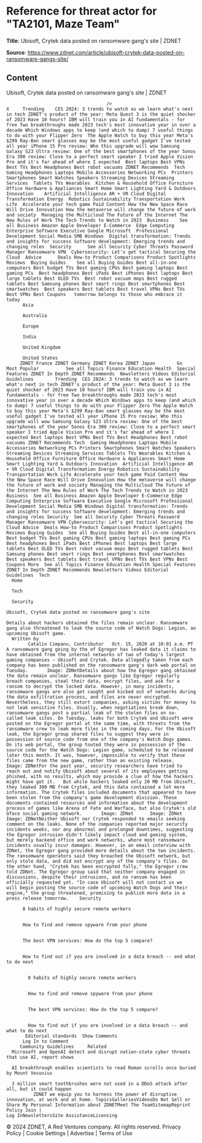 # Reference for threat actor for "TA2101, Maze Team"

**Title**: Ubisoft, Crytek data posted on ransomware gang's site | ZDNET

**Source**: https://www.zdnet.com/article/ubisoft-crytek-data-posted-on-ransomware-gangs-site/

## Content




Ubisoft, Crytek data posted on ransomware gang's site | ZDNET


                                         />                                                                                                                                                                                                     X     Trending    CES 2024: 3 trends to watch as we learn what's next in tech ZDNET's product of the year: Meta Quest 3 is the quiet shocker of 2023 Have 10 hours? IBM will train you in AI fundamentals - for free Two breakthroughs made 2023 tech's most innovative year in over a decade Which Windows apps to keep (and which to dump) 7 useful things to do with your Flipper Zero  The Apple Watch to buy this year Meta's $299 Ray-Ban smart glasses may be the most useful gadget I've tested all year iPhone 15 Pro review: Who this upgrade will wow Samsung Galaxy S23 Ultra review: One of the best smartphones of the year Sonos Era 300 review: Close to a perfect smart speaker I tried Apple Vision Pro and it's far ahead of where I expected  Best laptops Best VPNs Best TVs Best Headphones Best robot vacuums ZDNET Recommends  Tech    Gaming Headphones Laptops Mobile Accessories Networking PCs  Printers Smartphones Smart Watches Speakers Streaming Devices Streaming Services  Tablets TVs Wearables  Kitchen & Household Office Furniture Office Hardware & Appliances Smart Home Smart Lighting Yard & Outdoors  Innovation    Artificial Intelligence AR + VR Cloud Digital Transformation Energy  Robotics Sustainability Transportation Work Life  Accelerate your tech game Paid Content How the New Space Race Will Drive Innovation How the metaverse will change the future of work and society  Managing the Multicloud The Future of the Internet The New Rules of Work The Tech Trends to Watch in 2023  Business    See all Business Amazon Apple Developer E-Commerce  Edge Computing Enterprise Software Executive Google Microsoft  Professional Development Social Media SMB Windows  Digital transformation: Trends and insights for success Software development: Emerging trends and changing roles  Security      See all Security Cyber Threats Password Manager Ransomware VPN  Cybersecurity: Let's get tactical Securing the Cloud  Advice      Deals How-to Product Comparisons Product Spotlights Reviews  Buying Guides    See all Buying Guides Best all-in-one computers Best budget TVs Best gaming CPUs Best gaming laptops Best gaming PCs  Best headphones Best iPads Best iPhones Best laptops Best large tablets Best OLED TVs  Best robot vacuum mops Best rugged tablets Best Samsung phones Best smart rings Best smartphones Best smartwatches  Best speakers Best tablets Best travel VPNs Best TVs Best VPNs Best Coupons   tomorrow belongs to those who embrace it today       
          Asia
        
          Australia
        
          Europe
        
          India
        
          United Kingdom
        
          United States
         ZDNET France ZDNET Germany ZDNET Korea ZDNET Japan        Go  Most Popular          See all Topics Finance Education Health  Special Features ZDNET In Depth ZDNET Recommends  Newsletters Videos Editorial Guidelines        Trending  CES 2024: 3 trends to watch as we learn what's next in tech ZDNET's product of the year: Meta Quest 3 is the quiet shocker of 2023 Have 10 hours? IBM will train you in AI fundamentals - for free Two breakthroughs made 2023 tech's most innovative year in over a decade Which Windows apps to keep (and which to dump) 7 useful things to do with your Flipper Zero The Apple Watch to buy this year Meta's $299 Ray-Ban smart glasses may be the most useful gadget I've tested all year iPhone 15 Pro review: Who this upgrade will wow Samsung Galaxy S23 Ultra review: One of the best smartphones of the year Sonos Era 300 review: Close to a perfect smart speaker I tried Apple Vision Pro and it's far ahead of where I expected Best laptops Best VPNs Best TVs Best Headphones Best robot vacuums ZDNET Recommends Tech  Gaming Headphones Laptops Mobile Accessories Networking PCs Printers Smartphones Smart Watches Speakers Streaming Devices Streaming Services Tablets TVs Wearables Kitchen & Household Office Furniture Office Hardware & Appliances Smart Home Smart Lighting Yard & Outdoors Innovation  Artificial Intelligence AR + VR Cloud Digital Transformation Energy Robotics Sustainability Transportation Work Life Accelerate your tech game Paid Content How the New Space Race Will Drive Innovation How the metaverse will change the future of work and society Managing the Multicloud The Future of the Internet The New Rules of Work The Tech Trends to Watch in 2023 Business  See all Business Amazon Apple Developer E-Commerce Edge Computing Enterprise Software Executive Google Microsoft Professional Development Social Media SMB Windows Digital transformation: Trends and insights for success Software development: Emerging trends and changing roles Security  See all Security Cyber Threats Password Manager Ransomware VPN Cybersecurity: Let's get tactical Securing the Cloud Advice  Deals How-to Product Comparisons Product Spotlights Reviews Buying Guides  See all Buying Guides Best all-in-one computers Best budget TVs Best gaming CPUs Best gaming laptops Best gaming PCs Best headphones Best iPads Best iPhones Best laptops Best large tablets Best OLED TVs Best robot vacuum mops Best rugged tablets Best Samsung phones Best smart rings Best smartphones Best smartwatches Best speakers Best tablets Best travel VPNs Best TVs Best VPNs Best Coupons More  See all Topics Finance Education Health Special Features ZDNET In Depth ZDNET Recommends Newsletters Videos Editorial Guidelines  Tech     
      Home
    
      Tech
    
      Security
      
    Ubisoft, Crytek data posted on ransomware gang's site
   
    Details about hackers obtained the files remain unclear. Ransomware gang also threatened to leak the source code of Watch Dogs: Legion, an upcoming Ubisoft game.
      Written by 
            Catalin Cimpanu, Contributor   Oct. 15, 2020 at 10:01 a.m. PT                      A ransomware gang going by the of Egregor has leaked data it claims to have obtained from the internal networks of two of today's largest gaming companies — Ubisoft and Crytek. Data allegedly taken from each company has been published on the ransomware gang's dark web portal on Tuesday.       Image: ZDNetDetails about how the Egregor gang obtained the data remain unclear. Ransomware gangs like Egregor regularly breach companies, steal their data, encrypt files, and ask for a ransom to decrypt the locked data. However, in many incidents, ransomware gangs are also get caught and kicked out of networks during the data exfiltration process, and files are never encrypted. Nevertheless, they still extort companies, asking victims for money to not leak sensitive files. Usually, when negotiations break down, ransomware gangs post a partial leak of the stolen files on so-called leak sites. On Tuesday, leaks for both Crytek and Ubisoft were posted on the Egregor portal at the same time, with threats from the ransomware crew to leak more files in the coming days. For the Ubisoft leak, the Egregor group shared files to suggest they were in possession of source code from one of the company's Watch Dogs games. On its web portal, the group touted they were in possession of the source code for the Watch Dogs: Legion game, scheduled to be released later this month. It was, however, impossible to verify that these files came from the new game, rather than an existing release.       Image: ZDNetFor the past year, security researchers have tried to reach out and notify Ubisoft about several of its employees getting phished, with no results, which may provide a clue of how the hackers might have got it.   But while hackers leaked only 20 MB from Ubisoft, they leaked 300 MB from Crytek, and this data contained a lot more information. The Crytek files included documents that appeared to have been stolen from the company's game development division. These documents contained resources and information about the development process of games like Arena of Fate and Warface, but also Crytek's old Gface social gaming network.       Image: ZDNet      Image: ZDNet      Image: ZDNetNeither Ubisoft nor Crytek responded to emails seeking comment on the leaks. None of the companies reported major security incidents weeks, nor any abnormal and prolonged downtimes, suggesting the Egregor intrusion didn't likely impact cloud and gaming system, but merely backend office and work networks, where most ransomware incidents usually incur damages. However, in an email interview with ZDNet, the Egregor gang provided more details about the two incidents. The ransomware operators said they breached the Ubisoft network, but only stole data, and did not encrypt any of the company's files. On the other hand, "Crytek has been encrypted fully," the Egregor crew told ZDNet. The Egregor group said that neither company engaged in discussions, despite their intrusions, and no ransom has been officially requested yet. "In case Ubisoft will not contact us we  will begin posting the source code of upcoming Watch Dogs and their  engine," the group threatened, promising to publish more data in a press release tomorrow.    Security    

          8 habits of highly secure remote workers
         

          How to find and remove spyware from your phone
         

          The best VPN services: How do the top 5 compare?
         

          How to find out if you are involved in a data breach -- and what to do next
            

            8 habits of highly secure remote workers
           

            How to find and remove spyware from your phone
           

            The best VPN services: How do the top 5 compare?
           

            How to find out if you are involved in a data breach -- and what to do next
           Editorial standards  Show Comments  
          Log In to Comment
         Community Guidelines     Related   
      Microsoft and OpenAI detect and disrupt nation-state cyber threats that use AI, report shows
      
      AI breakthrough enables scientists to read Roman scrolls once buried by Mount Vesuvius
      
      3 million smart toothbrushes were not used in a DDoS attack after all, but it could happen
              ZDNET we equip you to harness the power of disruptive innovation, at work and at home. TopicsGalleriesVideosDo Not Sell or Share My Personal Information about ZDNETMeet The TeamSitemapReprint Policy Join |
    Log InNewslettersSite AssistanceLicensing     
  © 2024 ZDNET, A Red Ventures company. All rights reserved.
 Privacy Policy |
  Cookie Settings |
  Advertise |
  Terms of Use 


